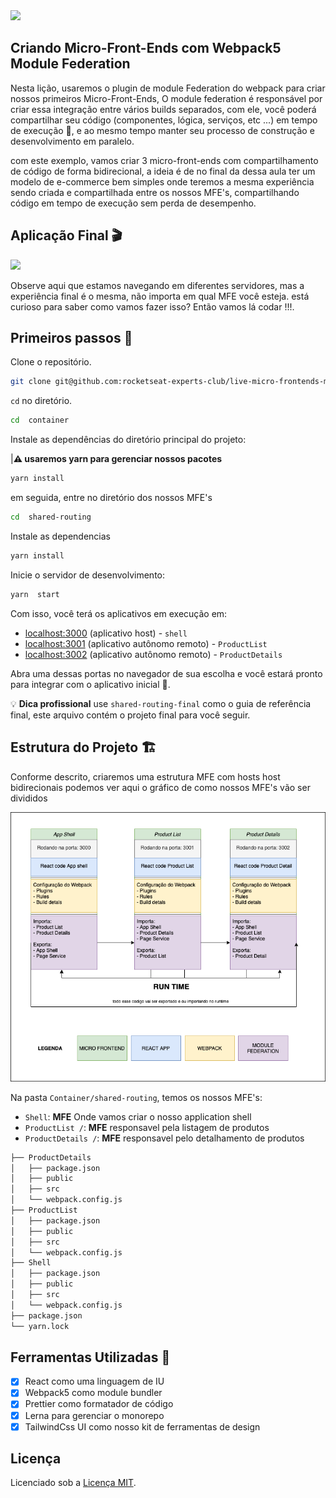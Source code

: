 <img src="https://storage.googleapis.com/golden-wind/experts-club/capa-github.svg" />

## Criando Micro-Front-Ends com Webpack5 Module Federation

Nesta lição, usaremos o plugin de module Federation do webpack
para criar nossos primeiros Micro-Front-Ends, O module federation é responsável por criar essa integração entre vários builds separados,
com ele, você poderá compartilhar seu código (componentes, lógica, serviços, etc ...) em tempo de execução 🤯, e ao mesmo tempo manter
seu processo de construção e desenvolvimento em paralelo.

com este exemplo, vamos criar 3 micro-front-ends com compartilhamento de código de forma bidirecional,
a ideia é de no final da dessa aula ter um modelo de e-commerce bem simples onde teremos
a mesma experiência sendo criada e compartilhada entre os nossos MFE's, compartilhando código em tempo de execução sem perda de desempenho.

## Aplicação Final 🎬

<img src="./misc/Application.gif" />

Observe aqui que estamos navegando em diferentes servidores, mas a experiência final
é o mesma, não importa em qual MFE você esteja.
está curioso para saber como vamos fazer isso? Então vamos lá codar !!!.

## Primeiros passos 🏁

Clone o repositório.

```sh
git clone git@github.com:rocketseat-experts-club/live-micro-frontends-module-federation-2021-03-18.git container
```

`cd` no diretório.

```sh
cd  container
```

Instale as dependências do diretório principal do projeto:

|**⚠️ usaremos yarn para gerenciar nossos pacotes**

```sh
yarn install
```

em seguida, entre no diretório dos nossos MFE's

```sh
cd  shared-routing
```

Instale as dependencias

```sh
yarn install
```

Inicie o servidor de desenvolvimento:

```sh
yarn  start
```

Com isso, você terá os aplicativos em execução em:

- [localhost:3000](http://localhost:3000/) (aplicativo host) - `shell`
- [localhost:3001](http://localhost:3001/) (aplicativo autônomo remoto) - `ProductList`
- [localhost:3002](http://localhost:3002/) (aplicativo autônomo remoto) - `ProductDetails`

Abra uma dessas portas no navegador de sua escolha e você estará pronto para integrar com o aplicativo inicial 🚀.

💡 **Dica profissional** use `shared-routing-final` como o guia de referência final, este arquivo contém o projeto final para você seguir.

## Estrutura do Projeto 🏗

Conforme descrito, criaremos uma estrutura MFE com hosts host bidirecionais
podemos ver aqui o gráfico de como nossos MFE's vão ser divididos

<img src="./misc/mfe.png" />

Na pasta `Container/shared-routing`, temos os nossos MFE's:

- `Shell`: **MFE** Onde vamos criar o nosso application shell
- `ProductList /`: **MFE** responsavel pela listagem de produtos
- `ProductDetails /`: **MFE** responsavel pelo detalhamento de produtos

```md
├── ProductDetails
│   ├── package.json
│   ├── public
│   ├── src
│   └── webpack.config.js
├── ProductList
│   ├── package.json
│   ├── public
│   ├── src
│   └── webpack.config.js
├── Shell
│   ├── package.json
│   ├── public
│   ├── src
│   └── webpack.config.js
├── package.json
└── yarn.lock
```

## Ferramentas Utilizadas 🧰

- [x] React como uma linguagem de IU
- [x] Webpack5 como module bundler
- [x] Prettier como formatador de código
- [x] Lerna para gerenciar o monorepo
- [x] TailwindCss UI como nosso kit de ferramentas de design

## Licença

Licenciado sob a [Licença MIT](licença).
